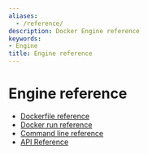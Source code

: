 ```yaml
---
aliases:
  - /reference/
description: Docker Engine reference
keywords:
- Engine
title: Engine reference
---
```


# Engine reference

* [Dockerfile reference](builder.md)
* [Docker run reference](run.md)
* [Command line reference](commandline/index.md)
* [API Reference](api/index.md)
